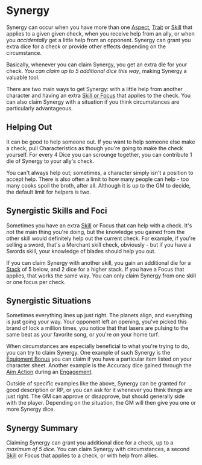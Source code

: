 # Synergy

Synergy can occur when you have more than one [Aspect](Aspects.md), [Trait](Traits.md) or [Skill](Skills.md) that applies to a given given check, when you receive help from an ally, or when you *accidentally* get a little help from an opponent. Synergy can grant you extra dice for a check or provide other effects depending on the circumstance.

Basically, whenever you can claim Synergy, you get an extra die for your check. *You can claim up to 5 additional dice this way*, making Synergy a valuable tool.

There are two main ways to get Synergy: with a little help from another character and having an extra [Skill or Focus](Skills.md) that applies to the check. You can also claim Synergy with a situation if you think circumstances are particularly advantageous.

## Helping Out

It can be good to help someone out. If you want to help someone else make a check, pull Characteristics as though you're going to make the check yourself. For every 4 Dice you can scrounge together, you can contribute 1 die of Synergy to your ally's check.

You can't always help out; sometimes, a character simply isn't a position to accept help. There is also often a limit to how many people can help - too many cooks spoil the broth, after all. Although it is up to the GM to decide, the default limit for helpers is two.

## Synergistic Skills and Foci

Sometimes you have an extra [Skill](Skills.md) or Focus that can help with a check. It's not the main thing you're doing, but the knowledge you gained from the other skill would definitely help out the current check. For example, if you're selling a sword, that's a Merchant skill check, obviously - but if you have a Swords skill, your knowledge of blades should help you out.

If you can claim Synergy with another skill, you gain an additional die for a [Stack](Stack.md) of 5 below, and 2 dice for a higher stack. If you have a Focus that applies, that works the same way. You can only claim Synergy from one skill or one focus per check.

## Synergistic Situations

Sometimes everything lines up just right. The planets align, and everything is just going your way. Your opponent left an opening, you've picked this brand of lock a million times, you notice that that lasers are pulsing to the same beat as your favorite song, or you're on your home turf.

When circumstances are especially beneficial to what you're trying to do, you can try to claim Synergy. One example of such Synergy is the [Equipment Bonus](Stuff.md) you can claim if you have a particular item listed on your character sheet. Another example is the Accuracy dice gained through the [Aim Action](CombatActions.md) during an [Engagement](Engagement.md).

Outside of specific examples like the above, Synergy can be granted for good description or RP, or you can ask for it whenever you think things are just right. The GM can approve or disapprove, but should generally side with the player. Depending on the situation, the GM will then give you one or more Synergy dice.

## Synergy Summary

Claiming Synergy can grant you additional dice for a check, up to a *maximum of 5 dice*. You can claim Synergy with circumstances, a second [Skill](Skills.md) or Focus that applies to a check, or with help from allies.
